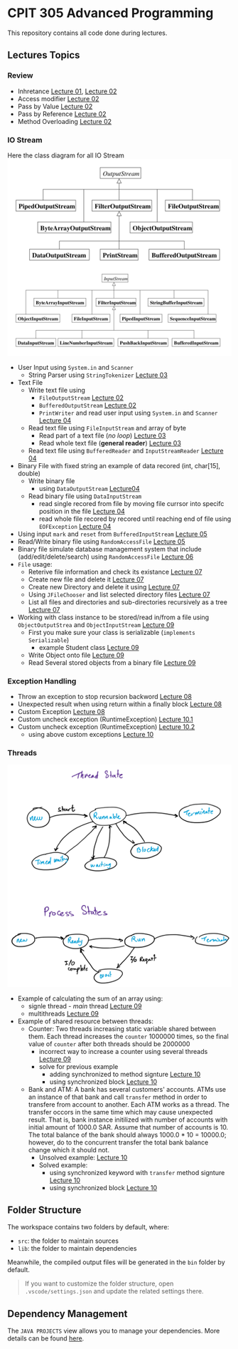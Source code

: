 # CPIT 305 Advanced Programming

This repository contains all code done during lectures.


## Lectures Topics

### Review
- Inhretance [Lecture 01](/src/lecture01), [Lecture 02](/src/lecture02/review)
- Access modifier [Lecture 02](/src/lecture02/review/Demo.java)
- Pass by Value [Lecture 02](/src/lecture02/review/PassByValue.java)
- Pass by Reference [Lecture 02](/src/lecture02/review/PassByRefrence.java) 
- Method Overloading [Lecture 02](/src/lecture02/review/Demo2.java) 

### IO Stream
Here the class diagram for all IO Stream
![IO Stream Class diagram](/images/iostream.jpg)

- User Input using `System.in` and `Scanner`
  - String Parser using `StringTokenizer` [Lecture 03](/src/lecture04/text/DataEntry.java)
- Text File
  - Write text file using
    - `FileOutputStream` [Lecture 02](/src/lecture02/file_info/Demo.java)
    - `BufferedOutputStream` [Lecture 02](/src/lecture02/file_info/UsingBuffer.java)
    - `PrintWriter` and read user input using `System.in` and `Scanner` [Lecture 04](/src/lecture04/text/Demo.java)
  - Read text file using `FileInputStream` and array of byte
    - Read part of a text file (*no loop*) [Lecture 03](/src/lecture03/InputDemo.java)
    - Read whole text file (**general reader**) [Lecture 03](/src/lecture03/FileReaderDemo.java)
  - Read text file using `BufferedReader` and `InputStreamReader` [Lecture 04](src/lecture04/text/ReadText.java)
- Binary File with fixed string an example of data recored (int, char[15], double)
  - Write binary file
    - using `DataOutputStream` [Lecture04](/src/lecture04/binaryexm/WriteBinary.java)
  - Read binary file using `DataInputStream`
    - read single recored from file by moving file currsor into specifc position in the file [Lecture 04](/src/lecture04/binaryexm/ReadBinaryByPos.java)
    - read whole file recored by recored until reaching end of file using `EOFException` [Lecture 04](/src/lecture04/binaryexm/ReadBinary.java)
- Using input `mark` and `reset` from `BufferedInputStream` [Lecture 05](/src/lecture05/usingmark/Demo.java)
- Read/Write binary file using `RandomAccessFile` [Lecture 05](/src/lecture05/bytestream/Demo.java)
- Binary file simulate database management system that include (add/edit/delete/search) using `RandomAccessFile` [Lecture 06](/src/lecture06/bytestream)
- `File` usage:
  - Reterive file information and check its existance [Lecture 07](/src/lecture07/filemanager/Demo.java)
  - Create new file and delete it [Lecture 07](/src/lecture07/filemanager/FileCreator.java)
  - Create new Directory and delete it using [Lecture 07](/src/lecture07/filemanager/FolderCreator.java)
  - Using `JFileChooser` and list selected directory files [Lecture 07](/src/lecture07/filemanager/FileBrowser.java)
  - List all files and directories and sub-directories recursively as a tree [Lecture 07](/src/lecture07/filemanager/FileTree.java)
- Working with class instance to be stored/read in/from a file using `ObjectOutputStrea` and `ObjectInputStream` [Lecture 09](/src/lecture09/serial)
  - First you make sure your class is serializable (`implements Serializable`)
    - example Student class [Lecture 09](/src/lecture09/serial/Student.java)
  - Write Object onto file [Lecture 09](/src/lecture09/serial/WriteObject.java)
  - Read Several stored objects from a binary file [Lecture 09](/src/lecture09/serial/ReadObject.java)

### Exception Handling
- Throw an exception to stop recursion backword [Lecture 08](/src/lecture08/throwexample/Demo.java)
- Unexpected result when using return within a finally block [Lecture 08](/src/lecture08/finallyexample/Demo.java)
- Custom Exception [Lecture 08](/src/lecture08/custom_exception)
- Custom uncheck exception (RuntimeException) [Lecture 10.1](/src/lecture10/bankexample/NegativeAmountException.java )
- Custom uncheck exception (RuntimeException) [Lecture 10.2](/src/lecture10/bankexample/SameAccountException.java)
  - using above custom exceptions [Lecture 10](/src/lecture10/bankexample/Bank.java#L16-17)

### Threads

![Thread States](/images/thread-vs-process-states.svg)

- Example of calculating the sum of an array using:
  - signle thread - *main* thread [Lecture 09](/src/lecture09/multithread/Mono.java)
  - multithreads [Lecture 09](/src/lecture09/multithread/Multi.java)
- Example of shared resource between threads:
  - Counter: Two threads increasing static variable shared between them. Each thread increases the `counter` 1000000 times, so the final value of `counter` after both threads should be 2000000
    - incorrect way to increase a counter using several threads [Lecture 09](/src/lecture09/multicounter)
    - solve for previous example
      - adding synchronized to method signture [Lecture 10](/src/lecture10/solved/solution1/multicounter)
      - using synchronized block [Lecture 10](/src/lecture10/solved/solution2/multicounter)
  - Bank and ATM: A bank has several customers' accounts. ATMs use an instance of that bank and call `transfer` method in order to transfere from account to another. Each ATM works as a thread. The transfer occors in the same time which may cause unexpected result. That is, bank instance initilized with number of accounts with initial amount of 1000.0 SAR. Assume that number of accounts is 10. The total balance of the bank should always 1000.0 * 10 = 10000.0; however, do to the concurrent transfer the total bank balance change which it should not.
    - Unsolved example: [Lecture 10](/src/lecture10/bankexample)
    - Solved example:
      - using synchronized keyword with `transfer` method signture [Lecture 10](/src/lecture10/solved/solution1/bankexample)
      - using synchronized block [Lecture 10](/src/lecture10/solved/solution2/bankexample)



## Folder Structure

The workspace contains two folders by default, where:

- `src`: the folder to maintain sources
- `lib`: the folder to maintain dependencies

Meanwhile, the compiled output files will be generated in the `bin` folder by default.

> If you want to customize the folder structure, open `.vscode/settings.json` and update the related settings there.

## Dependency Management

The `JAVA PROJECTS` view allows you to manage your dependencies. More details can be found [here](https://github.com/microsoft/vscode-java-dependency#manage-dependencies).
